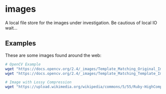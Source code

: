 # images

A local file store for the images under investigation.
Be cautious of local IO wait...

## Examples

These are some images found around the web:

```bash
# OpenCV Example
wget "https://docs.opencv.org/2.4/_images/Template_Matching_Original_Image.jpg"
wget "https://docs.opencv.org/2.4/_images/Template_Matching_Template_Image.jpg"
```

```bash
# Image with Lossy Compression
wget "https://upload.wikimedia.org/wikipedia/commons/5/55/Ruby-HighCompression-Tiny.jpg"
```